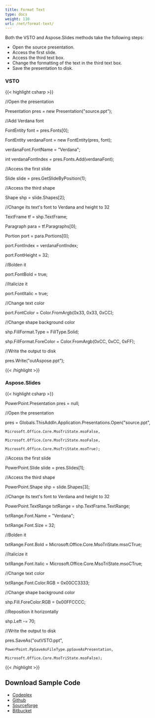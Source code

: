 ```yaml
---
title: Format Text
type: docs
weight: 110
url: /net/format-text/
---
```


Both the VSTO and Aspose.Slides methods take the following steps:

- Open the source presentation.
- Access the first slide.
- Access the third text box.
- Change the formatting of the text in the third text box.
- Save the presentation to disk.
### **VSTO**
{{< highlight csharp >}}

 //Open the presentation

Presentation pres = new Presentation("source.ppt");

//Add Verdana font

FontEntity font = pres.Fonts[0];

FontEntity verdanaFont = new FontEntity(pres, font);

verdanaFont.FontName = "Verdana";

int verdanaFontIndex = pres.Fonts.Add(verdanaFont);

//Access the first slide

Slide slide = pres.GetSlideByPosition(1);

//Access the third shape

Shape shp = slide.Shapes[2];

//Change its text's font to Verdana and height to 32

TextFrame tf = shp.TextFrame;

Paragraph para = tf.Paragraphs[0];

Portion port = para.Portions[0];

port.FontIndex = verdanaFontIndex;

port.FontHeight = 32;

//Bolden it

port.FontBold = true;

//Italicize it

port.FontItalic = true;

//Change text color

port.FontColor = Color.FromArgb(0x33, 0x33, 0xCC);

//Change shape background color

shp.FillFormat.Type = FillType.Solid;

shp.FillFormat.ForeColor = Color.FromArgb(0xCC, 0xCC, 0xFF);

//Write the output to disk

pres.Write("outAspose.ppt");

{{< /highlight >}}
### **Aspose.Slides**
{{< highlight csharp >}}

 PowerPoint.Presentation pres = null;

//Open the presentation

pres = Globals.ThisAddIn.Application.Presentations.Open("source.ppt",

	Microsoft.Office.Core.MsoTriState.msoFalse,

	Microsoft.Office.Core.MsoTriState.msoFalse,

	Microsoft.Office.Core.MsoTriState.msoTrue);

//Access the first slide

PowerPoint.Slide slide = pres.Slides[1];

//Access the third shape

PowerPoint.Shape shp = slide.Shapes[3];

//Change its text's font to Verdana and height to 32

PowerPoint.TextRange txtRange = shp.TextFrame.TextRange;

txtRange.Font.Name = "Verdana";

txtRange.Font.Size = 32;

//Bolden it

txtRange.Font.Bold = Microsoft.Office.Core.MsoTriState.msoCTrue;

//Italicize it

txtRange.Font.Italic = Microsoft.Office.Core.MsoTriState.msoCTrue;

//Change text color

txtRange.Font.Color.RGB = 0x00CC3333;

//Change shape background color

shp.Fill.ForeColor.RGB = 0x00FFCCCC;

//Reposition it horizontally

shp.Left -= 70;

//Write the output to disk

pres.SaveAs("outVSTO.ppt",

	PowerPoint.PpSaveAsFileType.ppSaveAsPresentation,

	Microsoft.Office.Core.MsoTriState.msoFalse);

{{< /highlight >}}
## **Download Sample Code**
- [Codeplex](https://asposevsto.codeplex.com/downloads/get/772953)
- [Github](https://github.com/aspose-slides/Aspose.Slides-for-.NET/releases/download/AsposeSlidesVsVSTOv1.1/Format.Text.using.VSTO.and.Aspose.Slides.Aspose.Slides.zip)
- [Sourceforge](https://sourceforge.net/projects/asposevsto/files/Aspose.Slides%20Vs%20VSTO%20Slides/Format%20Text%20using%20VSTO%20and%20Aspose.Slides%20\(Aspose.Slides\).zip/download)
- [Bitbucket](https://bitbucket.org/asposemarketplace/aspose-for-vsto/downloads/Format%20Text%20using%20VSTO%20and%20Aspose.Slides%20\(Aspose.Slides\).zip)
